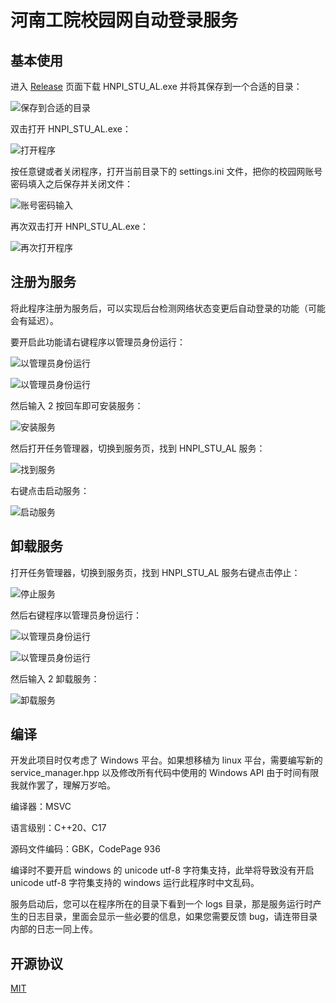 # 河南工院校园网自动登录服务

## 基本使用

进入 [Release](https://github.com/AmzGrainRain/HNPI_STU-AutoLogin/releases) 页面下载 HNPI_STU_AL.exe 并将其保存到一个合适的目录：

![保存到合适的目录](./doc/01.png)

双击打开 HNPI_STU_AL.exe：

![打开程序](./doc/02.png)

按任意键或者关闭程序，打开当前目录下的 settings.ini 文件，把你的校园网账号密码填入之后保存并关闭文件：

![账号密码输入](./doc/03.png)

再次双击打开 HNPI_STU_AL.exe：

![再次打开程序](./doc/04.png)

## 注册为服务

将此程序注册为服务后，可以实现后台检测网络状态变更后自动登录的功能（可能会有延迟）。

要开启此功能请右键程序以管理员身份运行：

![以管理员身份运行](./doc/install_service/01.png)

![以管理员身份运行](./doc/install_service/02.png)

然后输入 2 按回车即可安装服务：

![安装服务](./doc/install_service/03.png)

然后打开任务管理器，切换到服务页，找到 HNPI_STU_AL 服务：

![找到服务](./doc/install_service/04.png)

右键点击启动服务：

![启动服务](./doc/install_service/05.png)

## 卸载服务

打开任务管理器，切换到服务页，找到 HNPI_STU_AL 服务右键点击停止：

![停止服务](./doc/uninstall_service/01.png)

然后右键程序以管理员身份运行：

![以管理员身份运行](./doc/uninstall_service/02.png)

![以管理员身份运行](./doc/uninstall_service/03.png)

然后输入 2 卸载服务：

![卸载服务](./doc/uninstall_service/04.png)

## 编译

开发此项目时仅考虑了 Windows 平台。如果想移植为 linux 平台，需要编写新的 service_manager.hpp 以及修改所有代码中使用的 Windows API 由于时间有限我就作罢了，理解万岁哈。

编译器：MSVC

语言级别：C++20、C17

源码文件编码：GBK，CodePage 936

编译时不要开启 windows 的 unicode utf-8 字符集支持，此举将导致没有开启 unicode utf-8 字符集支持的 windows 运行此程序时中文乱码。

服务启动后，您可以在程序所在的目录下看到一个 logs 目录，那是服务运行时产生的日志目录，里面会显示一些必要的信息，如果您需要反馈 bug，请连带目录内部的日志一同上传。

## 开源协议

[MIT](https://opensource.org/licenses/MIT)
